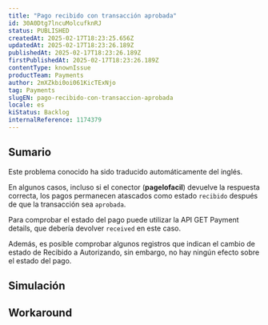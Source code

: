 ```yaml
---
title: "Pago recibido con transacción aprobada"
id: 30A0Dtg7lncuMolcufknRJ
status: PUBLISHED
createdAt: 2025-02-17T18:23:25.656Z
updatedAt: 2025-02-17T18:23:26.189Z
publishedAt: 2025-02-17T18:23:26.189Z
firstPublishedAt: 2025-02-17T18:23:26.189Z
contentType: knownIssue
productTeam: Payments
author: 2mXZkbi0oi061KicTExNjo
tag: Payments
slugEN: pago-recibido-con-transaccion-aprobada
locale: es
kiStatus: Backlog
internalReference: 1174379
---
```


## Sumario

<div class="alert alert-info">
  <p>Este problema conocido ha sido traducido automáticamente del inglés.</p>
</div>


En algunos casos, incluso si el conector (**pagelofacil**) devuelve la respuesta correcta, los pagos permanecen atascados como estado `recibido` después de que la transacción sea `aprobada`.

Para comprobar el estado del pago puede utilizar la API GET Payment details, que debería devolver `received` en este caso.

Además, es posible comprobar algunos registros que indican el cambio de estado de Recibido a Autorizando, sin embargo, no hay ningún efecto sobre el estado del pago.


##

## Simulación



## Workaround



